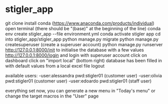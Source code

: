 # stigler_app

git clone
install conda (https://www.anaconda.com/products/individual)
open terminal (there should be "(base)" at the beginning of the line)
conda env create stigler_app --file environment.yml
conda activate stigler app
cd into stigler_app/stigler_app
python manage.py migrate
python manage.py createsuperuser (create a superuser account)
python manage.py runserver
http://127.0.0.1:8000/init to initialise the database with a few values
http://127.0.0.1:8000/login and login with superuser account
click on dashboard
click on "import local" (bottom right)
database has been filled in with default values from a local excel file
logout

available users:
-user:alessandra pwd:stigler01  (customer user)
-user:olivia pwd:stigler01 (customer user)
-user:edoardo pwd:stigler01  (staff user)

everything set now, you can generate a new menu in "Today's menu" or change the target macros in the "User" page
